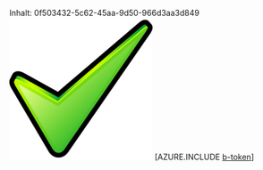 Inhalt: 0f503432-5c62-45aa-9d50-966d3aa3d849![Bild](b6772b25-c598-44fe-875f-bd22c017d210.png)
[AZURE.INCLUDE [b-token](310f0e3c-1134-44bc-973d-4225103c8af0.md)]
